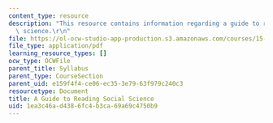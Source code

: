 ```yaml
---
content_type: resource
description: "This resource contains information regarding a guide to reading social\
  \ science.\r\n"
file: https://ol-ocw-studio-app-production.s3.amazonaws.com/courses/15-031j-energy-decisions-markets-and-policies-spring-2012/1ea3c46ad4386fc4b3ca69a69c4750b9_MIT15_031JS12_read_guide.pdf
file_type: application/pdf
learning_resource_types: []
ocw_type: OCWFile
parent_title: Syllabus
parent_type: CourseSection
parent_uid: e159f4f4-ce06-ec35-3e79-63f979c240c3
resourcetype: Document
title: A Guide to Reading Social Science
uid: 1ea3c46a-d438-6fc4-b3ca-69a69c4750b9
---
```

